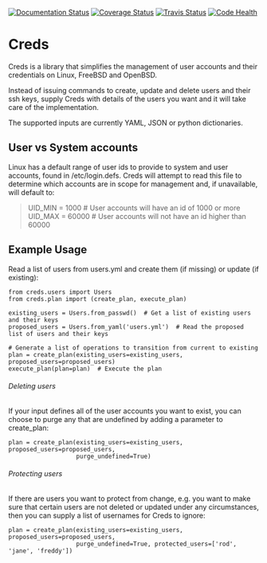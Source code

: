 [![Documentation Status](https://readthedocs.org/projects/creds/badge/?version=master)](http://creds.readthedocs.io/en/master/?badge=master)
[![Coverage Status](https://coveralls.io/repos/github/jonhadfield/creds/badge.svg?branch=master&a=1)](https://coveralls.io/github/jonhadfield/creds?branch=master)
[![Travis Status](https://travis-ci.org/jonhadfield/creds.svg?branch=master)](https://travis-ci.org/jonhadfield/creds)
[![Code Health](https://landscape.io/github/jonhadfield/creds/master/landscape.svg?style=flat)](https://landscape.io/github/jonhadfield/creds/master)


Creds
=====

Creds is a library that simplifies the management of user accounts and their credentials on Linux, FreeBSD and OpenBSD.

Instead of issuing commands to create, update and delete users and their ssh keys, supply Creds with details of the users you want and it will take care of the implementation. 

The supported inputs are currently YAML, JSON or python dictionaries.


User vs System accounts
-----------------------
Linux has a default range of user ids to provide to system and user accounts, found in /etc/login.defs.
Creds will attempt to read this file to determine which accounts are in scope for management and, if unavailable, will default to:
> UID_MIN = 1000  #  User accounts will have an id of 1000 or more
> UID_MAX = 60000  #  User accounts will not have an id higher than 60000


Example Usage
-------------

Read a list of users from users.yml and create them (if missing) or update (if existing): 

```
from creds.users import Users
from creds.plan import (create_plan, execute_plan)

existing_users = Users.from_passwd()  # Get a list of existing users and their keys
proposed_users = Users.from_yaml('users.yml')  # Read the proposed list of users and their keys

# Generate a list of operations to transition from current to existing
plan = create_plan(existing_users=existing_users, proposed_users=proposed_users)  
execute_plan(plan=plan)  # Execute the plan
```

###### Deleting users

If your input defines all of the user accounts you want to exist, you can choose to purge any that are undefined by adding a parameter to create_plan:
```
plan = create_plan(existing_users=existing_users, proposed_users=proposed_users,
                   purge_undefined=True)
```

###### Protecting users

If there are users you want to protect from change, e.g. you want to make sure that certain users are not deleted or updated under any circumstances, then you can supply a list of usernames for Creds to ignore:
```
plan = create_plan(existing_users=existing_users, proposed_users=proposed_users, 
                   purge_undefined=True, protected_users=['rod', 'jane', 'freddy'])
```
